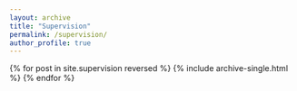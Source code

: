 ```yaml
---
layout: archive
title: "Supervision"
permalink: /supervision/
author_profile: true
---
```


{% for post in site.supervision reversed %}
  {% include archive-single.html %}
{% endfor %}
